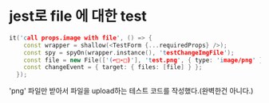 # jest로 file 에 대한 test



```cpp
it('call props.image with file', () => {
    const wrapper = shallow(<TestForm {...requiredProps} />);
    const spy = spyOn(wrapper.instance(), 'testChangeImgFile');
    const file = new File(['(⌐□-□)'], 'test.png', { type: 'image/png' });
    const changeEvent = { target: { files: [file] } };
  });
```

'png' 파일만 받아서 파일을 upload하는 테스트 코드를 작성했다.(완벽한건 아니다.)

